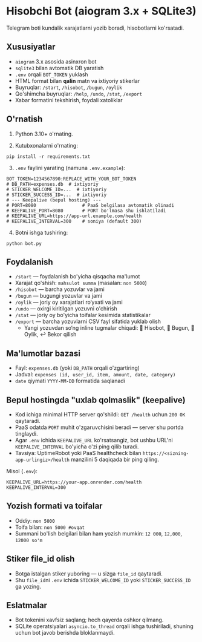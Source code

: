 # Hisobchi Bot (aiogram 3.x + SQLite3)

Telegram boti kundalik xarajatlarni yozib boradi, hisobotlarni ko'rsatadi.

## Xususiyatlar

- `aiogram` 3.x asosida asinxron bot
- `sqlite3` bilan avtomatik DB yaratish
- `.env` orqali `BOT_TOKEN` yuklash
- HTML format bilan <b>qalin</b> matn va ixtiyoriy stikerlar
- Buyruqlar: `/start`, `/hisobot`, `/bugun`, `/oylik`
- Qo'shimcha buyruqlar: `/help`, `/undo`, `/stat`, `/export`
- Xabar formatini tekshirish, foydali xatoliklar

## O'rnatish

1) Python 3.10+ o'rnating.

2) Kutubxonalarni o'rnating:

```
pip install -r requirements.txt
```

3) `.env` faylini yarating (namuna `.env.example`):

```
BOT_TOKEN=1234567890:REPLACE_WITH_YOUR_BOT_TOKEN
# DB_PATH=expenses.db  # ixtiyoriy
# STICKER_WELCOME_ID=...  # ixtiyoriy
# STICKER_SUCCESS_ID=...  # ixtiyoriy
# --- Keepalive (bepul hosting) ---
# PORT=8080                 # PaaS belgilasa avtomatik olinadi
# KEEPALIVE_PORT=8080       # PORT bo'lmasa shu ishlatiladi
# KEEPALIVE_URL=https://app-url.example.com/health
# KEEPALIVE_INTERVAL=300    # soniya (default 300)
```

4) Botni ishga tushiring:

```
python bot.py
```

## Foydalanish

- `/start` — foydalanish bo'yicha qisqacha ma'lumot
- Xarajat qo'shish: `mahsulot summa` (masalan: `non 5000`)
- `/hisobot` — barcha yozuvlar va jami
- `/bugun` — bugungi yozuvlar va jami
- `/oylik` — joriy oy xarajatlari ro‘yxati va jami
- `/undo` — oxirgi kiritilgan yozuvni o'chirish
- `/stat` — joriy oy bo'yicha toifalar kesimida statistikalar
- `/export` — barcha yozuvlarni CSV fayl sifatida yuklab olish
  - Yangi yozuvdan so‘ng inline tugmalar chiqadi: 🧾 Hisobot, 📅 Bugun, 📆 Oylik, ↩️ Bekor qilish

## Ma'lumotlar bazasi

- Fayl: `expenses.db` (yoki `DB_PATH` orqali o'zgartiring)
- Jadval: `expenses (id, user_id, item, amount, date, category)`
- `date` qiymati `YYYY-MM-DD` formatida saqlanadi

## Bepul hostingda "uxlab qolmaslik" (keepalive)

- Kod ichiga minimal HTTP server qo'shildi: `GET /health` uchun `200 OK` qaytaradi.
- PaaS odatda `PORT` muhit o'zgaruvchisini beradi — server shu portda tinglaydi.
- Agar `.env` ichida `KEEPALIVE_URL` ko'rsatsangiz, bot ushbu URL'ni `KEEPALIVE_INTERVAL` bo'yicha o'zi ping qilib turadi.
- Tavsiya: UptimeRobot yoki PaaS healthcheck bilan `https://<sizning-app-urlingiz>/health` manzilini 5 daqiqada bir ping qiling.

Misol (`.env`):

```
KEEPALIVE_URL=https://your-app.onrender.com/health
KEEPALIVE_INTERVAL=300
```

## Yozish formati va toifalar

- Oddiy: `non 5000`
- Toifa bilan: `non 5000 #ovqat`
- Summani bo'lish belgilari bilan ham yozish mumkin: `12 000`, `12,000`, `12000 so'm`

## Stiker file_id olish

- Botga istalgan stiker yuboring — u sizga `file_id` qaytaradi.
- Shu `file_id`ni `.env` ichida `STICKER_WELCOME_ID` yoki `STICKER_SUCCESS_ID` ga yozing.

## Eslatmalar

- Bot tokenini xavfsiz saqlang; hech qayerda oshkor qilmang.
- SQLite operatsiyalari `asyncio.to_thread` orqali ishga tushiriladi, shuning uchun bot javob berishda bloklanmaydi.
